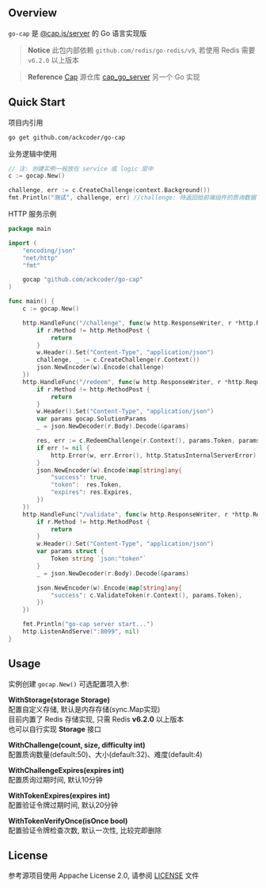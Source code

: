 
## Overview

`go-cap` 是 [@cap.js/server](https://github.com/tiagorangel1/cap) 的 Go 语言实现版

> **Notice**
> 此包内部依赖 `github.com/redis/go-redis/v9`, 若使用 Redis 需要 `v6.2.0` 以上版本

> **Reference**
> [Cap](https://github.com/tiagorangel1/cap) 源仓库
> [cap_go_server](https://github.com/samwafgo/cap_go_server) 另一个 Go 实现

## Quick Start

项目内引用  
```sh
go get github.com/ackcoder/go-cap
```

业务逻辑中使用
```go
// 注: 创建实例一般放在 service 或 logic 层中
c := gocap.New()

challenge, err := c.CreateChallenge(context.Background())
fmt.Println("测试", challenge, err) //challenge: 待返回给前端组件的质询数据
```

HTTP 服务示例
```go
package main

import (
	"encoding/json"
	"net/http"
    "fmt"

	gocap "github.com/ackcoder/go-cap"
)

func main() {
	c := gocap.New()

	http.HandleFunc("/challenge", func(w http.ResponseWriter, r *http.Request) {
		if r.Method != http.MethodPost {
			return
		}
		w.Header().Set("Content-Type", "application/json")
		challenge, _ := c.CreateChallenge(r.Context())
		json.NewEncoder(w).Encode(challenge)
	})
	http.HandleFunc("/redeem", func(w http.ResponseWriter, r *http.Request) {
		if r.Method != http.MethodPost {
			return
		}
		w.Header().Set("Content-Type", "application/json")
		var params gocap.SolutionParams
		_ = json.NewDecoder(r.Body).Decode(&params)

		res, err := c.RedeemChallenge(r.Context(), params.Token, params.Solutions)
		if err != nil {
			http.Error(w, err.Error(), http.StatusInternalServerError)
		}
		json.NewEncoder(w).Encode(map[string]any{
			"success": true,
			"token":  res.Token,
			"expires": res.Expires,
		})
	})
	http.HandleFunc("/validate", func(w http.ResponseWriter, r *http.Request) {
		if r.Method != http.MethodPost {
			return
		}
		w.Header().Set("Content-Type", "application/json")
		var params struct {
			Token string `json:"token"`
		}
		_ = json.NewDecoder(r.Body).Decode(&params)

		json.NewEncoder(w).Encode(map[string]any{
			"success": c.ValidateToken(r.Context(), params.Token),
		})
	})

    fmt.Println("go-cap server start...")
    http.ListenAndServe(":8099", nil)
}
```

## Usage

实例创建 `gocap.New()` 可选配置项入参:

**WithStorage(storage Storage)**  
配置自定义存储, 默认是内存存储(sync.Map实现)  
目前内置了 Redis 存储实现, 只需 Redis **v6.2.0** 以上版本  
也可以自行实现 **Storage** 接口  

**WithChallenge(count, size, difficulty int)**  
配置质询数量(default:50)、大小(default:32)、难度(default:4)  

**WithChallengeExpires(expires int)**  
配置质询过期时间, 默认10分钟  

**WithTokenExpires(expires int)**  
配置验证令牌过期时间, 默认20分钟  

**WithTokenVerifyOnce(isOnce bool)**  
配置验证令牌检查次数, 默认一次性, 比较完即删除  

## License

参考源项目使用 Appache License 2.0, 请参阅 [LICENSE](./LICENSE) 文件
